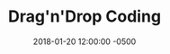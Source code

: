 ---
layout: none
date:   2018-01-20 12:00:00 -0500
categories: project
title:  "Drag'n'Drop Coding"
subtitle:
description:

url: "https://www.dragndropcoding.com"

buttons:
  - message: Visit the Website!
    url: "https://www.dragndropcoding.com"

image: "DNDC-BG.png"

base-color: "#483E6C"
---